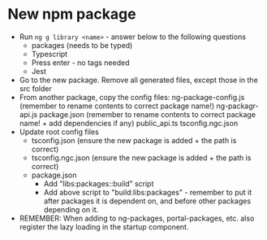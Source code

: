 # New npm package

- Run `ng g library <name>` - answer below to the following questions
    - packages (needs to be typed)
    - Typescript
    - Press enter - no tags needed
    - Jest
- Go to the new package. Remove all generated files, except those in the src folder
- From another package, copy the config files:
    ng-package-config.js (remember to rename contents to correct package name!)
    ng-packagr-api.js
    package.json (remember to rename contents to correct package name! + add dependencies if any)
    public_api.ts
    tsconfig.ngc.json
- Update root config files
    - tsconfig.json (ensure the new package is added + the path is correct)
    - tsconfig.ngc.json (ensure the new package is added + the path is correct)
    - package.json 
        - Add  "libs:packages:<name>:build" script
        - Add above script to "build:libs:packages" - remember to put it after packages it is dependent on, and before other packages depending on it.
- REMEMBER: When adding to ng-packages, portal-packages, etc. also register the lazy loading in the startup component.